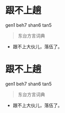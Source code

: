 # 跟不上趟
gen1 beh7 shan6 tan5
> 东台方言词典
- 跟不上大伙儿，落伍了。

# 跟不上趟
gen1 beh7 shan6 tan5
> 东台方言词典
- 跟不上大伙儿，落伍了。
